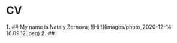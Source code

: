 # CV

**1.** ## My name is Nataly Zernova;
![Hi!!](images/photo_2020-12-14 16.09.12.jpeg)
**2.** ## 